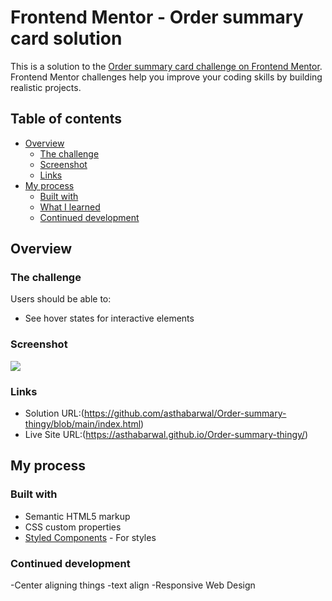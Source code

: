 # Frontend Mentor - Order summary card solution

This is a solution to the [Order summary card challenge on Frontend Mentor](https://www.frontendmentor.io/challenges/order-summary-component-QlPmajDUj). Frontend Mentor challenges help you improve your coding skills by building realistic projects.

## Table of contents

- [Overview](#overview)
  - [The challenge](#the-challenge)
  - [Screenshot](#screenshot)
  - [Links](#links)
- [My process](#my-process)
  - [Built with](#built-with)
  - [What I learned](#what-i-learned)
  - [Continued development](#continued-development)


## Overview

### The challenge

Users should be able to:

- See hover states for interactive elements

### Screenshot

![](images/Screenshot.svg)


### Links

- Solution URL:(https://github.com/asthabarwal/Order-summary-thingy/blob/main/index.html)
- Live Site URL:(https://asthabarwal.github.io/Order-summary-thingy/)

## My process

### Built with

- Semantic HTML5 markup
- CSS custom properties
- [Styled Components](https://styled-components.com/) - For styles


### Continued development

-Center aligning things
-text align
-Responsive Web Design
